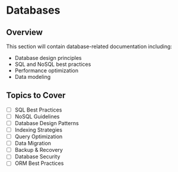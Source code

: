 # Databases

## Overview
This section will contain database-related documentation including:
- Database design principles
- SQL and NoSQL best practices
- Performance optimization
- Data modeling

## Topics to Cover
- [ ] SQL Best Practices
- [ ] NoSQL Guidelines
- [ ] Database Design Patterns
- [ ] Indexing Strategies
- [ ] Query Optimization
- [ ] Data Migration
- [ ] Backup & Recovery
- [ ] Database Security
- [ ] ORM Best Practices 
